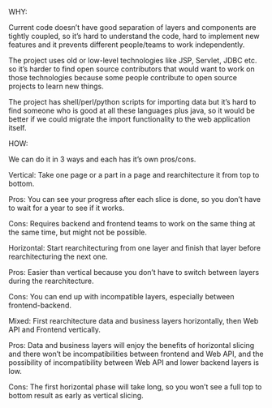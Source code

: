 WHY:

Current code doesn’t have good separation of layers and components are tightly coupled, so it’s hard to understand the code, hard to implement new features and it prevents different people/teams to work independently.

The project uses old or low-level technologies like JSP, Servlet, JDBC etc. so it’s harder to find open source contributors that would want to work on those technologies because some people contribute to open source projects to learn new things.

The project has shell/perl/python scripts for importing data but it’s hard to find someone who is good at all these languages plus java, so it would be better if we could migrate the import functionality to the web application itself.


HOW:

We can do it in 3 ways and each has it’s own pros/cons.

Vertical: Take one page or a part in a page and rearchitecture it from top to bottom.

Pros: You can see your progress after each slice is done, so you don’t have to wait for a year to see if it works.

Cons: Requires backend and frontend teams to work on the same thing at the same time, but might not be possible.

Horizontal: Start rearchitecturing from one layer and finish that layer before rearchitecturing the next one.

Pros: Easier than vertical because you don’t have to switch between layers during the rearchitecture.

Cons: You can end up with incompatible layers, especially between frontend-backend.

Mixed: First rearchitecture data and business layers horizontally, then Web API and Frontend vertically.

Pros: Data and business layers will enjoy the benefits of horizontal slicing and there won’t be incompatibilities between frontend and Web API, and the possibility of incompatibility between Web API and lower backend layers is low.

Cons: The first horizontal phase will take long, so you won’t see a full top to bottom result as early as vertical slicing.
